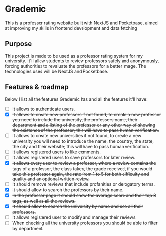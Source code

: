# Grademic
This is a professor rating website built with NextJS and Pocketbase, aimed at improving my skills in frontend development and data fetching

## Purpose
This project is made to be used as a professor rating system for my university. It'll allow students to review professors safely and anonymously, forcing authorities to revaluate the professors for a better image. The technologies used will be NextJS and Pocketbase. 

## Features & roadmap
Below I list all the features Grademic has and all the features it'll have:
- [ ] It allows to authenticate users.
- [x] ~~It allows to create new professors if not found, to create a new professor you need to include the university, the professors name, their department and a listing of the professor or any other way of showing the existence of the professor; this will have to pass human verification.~~
- [ ] It allows to create new universities if not found, to create a new university you will need to introduce the name, the country, the state, the city and their website; this will have to pass human verification.
- [ ] It allows registered users to like comments.
- [ ] It allows registered users to save professors for later review.
- [x] ~~It allows every user to review a professor, where a review contains the tags of a professor, the class taken, the grade received, if you would take this professor again, the rate from 1 to 5 for both difficulty and quality and an optional written review.~~
- [ ] It should remove reviews that include profanities or derogatory terms.
- [x] ~~It should allow to search the professors by their name.~~
- [x] ~~In the professor page it should show the average score and their top 3 tags, as well as all the reviews.~~
- [x] ~~It should allow to search the university by name and see all their professors.~~
- [ ] It allows registered user to modify and manage their reviews
- [ ] When checking all the university professors you should be able to filter by department.
